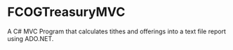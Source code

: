 # FCOGTreasuryMVC
A C# MVC Program that calculates tithes and offerings into a text file report using ADO.NET.
